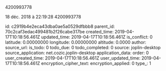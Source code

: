 4200993778

18 déc. 2018 à 22:19:28
4200993778


id: c2919b4e2eca43dba0ae5a0529dfbbb8
parent_id: 70c2caf3edac499481b2f26cabe317be
created_time: 2019-04-17T10:18:56.461Z
updated_time: 2019-04-17T10:18:56.461Z
is_conflict: 0
latitude: 0.00000000
longitude: 0.00000000
altitude: 0.0000
author: 
source_url: 
is_todo: 0
todo_due: 0
todo_completed: 0
source: joplin-desktop
source_application: net.cozic.joplin-desktop
application_data: 
order: 0
user_created_time: 2019-04-17T10:18:56.461Z
user_updated_time: 2019-04-17T10:18:56.461Z
encryption_cipher_text: 
encryption_applied: 0
type_: 1